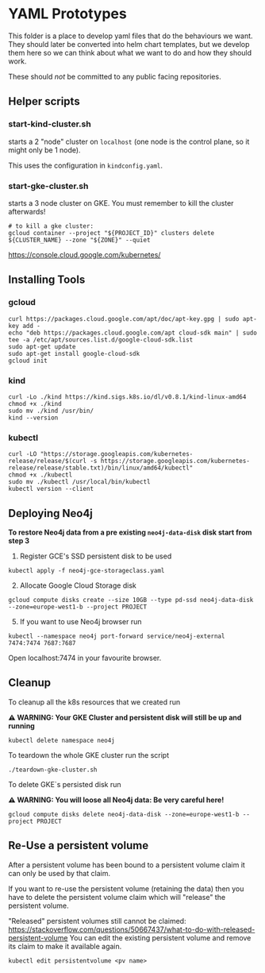 # YAML Prototypes

This folder is a place to develop yaml files that do the behaviours we want.
They should later be converted into helm chart templates, 
but we develop them here so we can think about what we want to do and how they should work.

These should *not* be committed to any public facing repositories. 

## Helper scripts

### start-kind-cluster.sh
starts a 2 "node" cluster on `localhost` (one node is the control plane, so it might only be 1 node).

This uses the configuration in `kindconfig.yaml`.

### start-gke-cluster.sh
starts a 3 node cluster on GKE. You must remember to kill the cluster afterwards!

```shell script
# to kill a gke cluster:
gcloud container --project "${PROJECT_ID}" clusters delete ${CLUSTER_NAME} --zone "${ZONE}" --quiet
```

https://console.cloud.google.com/kubernetes/

## Installing Tools

### gcloud
```shell script
curl https://packages.cloud.google.com/apt/doc/apt-key.gpg | sudo apt-key add -
echo "deb https://packages.cloud.google.com/apt cloud-sdk main" | sudo tee -a /etc/apt/sources.list.d/google-cloud-sdk.list
sudo apt-get update
sudo apt-get install google-cloud-sdk
gcloud init
```

### kind 

```shell script
curl -Lo ./kind https://kind.sigs.k8s.io/dl/v0.8.1/kind-linux-amd64
chmod +x ./kind
sudo mv ./kind /usr/bin/
kind --version
```

### kubectl

```shell script
curl -LO "https://storage.googleapis.com/kubernetes-release/release/$(curl -s https://storage.googleapis.com/kubernetes-release/release/stable.txt)/bin/linux/amd64/kubectl"
chmod +x ./kubectl
sudo mv ./kubectl /usr/local/bin/kubectl
kubectl version --client
```

## Deploying Neo4j
 **To restore Neo4j data from a pre existing `neo4j-data-disk` disk start from step 3**

1. Register GCE's SSD persistent disk to be used
```shell script
kubectl apply -f neo4j-gce-storageclass.yaml
```
2. Allocate Google Cloud Storage disk 
```shell script
gcloud compute disks create --size 10GB --type pd-ssd neo4j-data-disk --zone=europe-west1-b --project PROJECT
```
5. If you want to use Neo4j browser run
 ```shell script
kubectl --namespace neo4j port-forward service/neo4j-external 7474:7474 7687:7687
```

Open localhost:7474 in your favourite browser.

## Cleanup

To cleanup all the k8s resources that we created run

 **⚠ WARNING: Your GKE Cluster and persistent disk will still be up and running**
```shell script
kubectl delete namespace neo4j
```
To teardown the whole GKE cluster run the script
```shell script
./teardown-gke-cluster.sh
```
To delete GKE`s persisted disk run

 **⚠ WARNING: You will loose all Neo4j data: Be very careful here!**
```shell script
gcloud compute disks delete neo4j-data-disk --zone=europe-west1-b --project PROJECT
```

## Re-Use a persistent volume

After a persistent volume has been bound to a persistent volume claim it can only be used by that claim.

If you want to re-use the persistent volume (retaining the data) then you have to delete the persistent volume claim which will "release" the persistent volume.

"Released" persistent volumes still cannot be claimed: https://stackoverflow.com/questions/50667437/what-to-do-with-released-persistent-volume
You can edit the existing persistent volume and remove its claim to make it available again.

```kubectl edit persistentvolume <pv name>```
